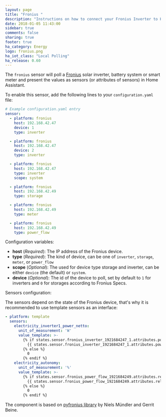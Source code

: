 ```yaml
---
layout: page
title: "Fronius "
description: "Instructions on how to connect your Fronius Inverter to Home Assistant."
date: 2018-01-05 11:43:00
sidebar: true
comments: false
sharing: true
footer: true
ha_category: Energy
logo: fronius.png
ha_iot_class: "Local Polling"
ha_release: 0.60
---
```



The `fronius` sensor will poll a [Fronius](http://www.fronius.com/) solar inverter, battery system or smart meter and present the values as sensors (or attributes of sensors) in Home Assistant.

To enable this sensor, add the following lines to your `configuration.yaml` file:

```yaml
# Example configuration.yaml entry
sensor:
  - platform: fronius
    host: 192.168.42.47
    device: 1
    type: inverter

  - platform: fronius
    host: 192.168.42.47
    device: 2
    type: inverter

  - platform: fronius
    host: 192.168.42.47
    type: inverter
    scope: system

  - platform: fronius
    host: 192.168.42.49
    type: storage

  - platform: fronius
    host: 192.168.42.49
    type: meter

  - platform: fronius
    host: 192.168.42.49
    type: power_flow

```

Configuration variables:

- **host** (*Required*): The IP address of the Fronius device.
- **type** (*Required*): The kind of device, can be one of `inverter`, `storage`, `meter`, or `power_flow`
- **scope** (*Optional*): The used for device type storage and inverter, can be either `device` (the default) or `system`.
- **device** (*Optional*): The id of the device to poll, set by default to `1` for inverters and `0` for storages according to Fronius Specs.

Sensors configuration:

The sensors depend on the state of the Fronius device, that's why it is recommended to use template sensors as an interface:

```yaml
- platform: template
  sensors:
    electricity_inverter1_power_netto:
      unit_of_measurement: 'W'
      value_template: >-
        {% if states.sensor.fronius_inverter_1921684247_1.attributes.power_ac is defined %}
          {{ states.sensor.fronius_inverter_1921684247_1.attributes.power_ac | float | round(2) }}
        {% else %}
          0
        {% endif %}
    electricity_autonomy:  
      unit_of_measurement: '%'
      value_template: >-
        {% if states.sensor.fronius_power_flow_1921684249.attributes.relative_autonomy is defined %}
          {{ states.sensor.fronius_power_flow_1921684249.attributes.relative_autonomy | float | round(2) }}
        {% else %}
          0
        {% endif %}
```

The component is based on  [pyfronius library](https://github.com/nielstron/pyfronius) by Niels Mündler and Gerrit Beine.
